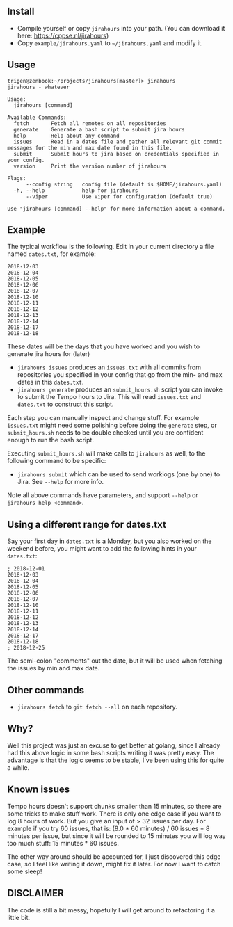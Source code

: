 ## Install

- Compile yourself or copy `jirahours` into your path. (You can download it here: https://cppse.nl/jirahours)
- Copy `example/jirahours.yaml` to `~/jirahours.yaml` and modify it.

## Usage

	trigen@zenbook:~/projects/jirahours[master]> jirahours 
	jirahours - whatever

	Usage:
	  jirahours [command]

	Available Commands:
	  fetch       Fetch all remotes on all repositories
	  generate    Generate a bash script to submit jira hours
	  help        Help about any command
	  issues      Read in a dates file and gather all relevant git commit messages for the min and max date found in this file.
	  submit      Submit hours to jira based on credentials specified in your config.
	  version     Print the version number of jirahours

	Flags:
		  --config string   config file (default is $HOME/jirahours.yaml)
	  -h, --help            help for jirahours
		  --viper           Use Viper for configuration (default true)

	Use "jirahours [command] --help" for more information about a command.

## Example

The typical workflow is the following.
Edit in your current directory a file named `dates.txt`, for example:

    2018-12-03
    2018-12-04
    2018-12-05
    2018-12-06
    2018-12-07
    2018-12-10
    2018-12-11
    2018-12-12
    2018-12-13
    2018-12-14
    2018-12-17
    2018-12-18

These dates will be the days that you have worked and you wish to generate jira hours for (later)

- `jirahours issues` produces an `issues.txt` with all commits from repositories you specified in your config that go from the min- and max dates in this `dates.txt`.
- `jirahours generate` produces an `submit_hours.sh` script you can invoke to submit the Tempo hours to Jira. This will read `issues.txt` and `dates.txt` to construct this script.

Each step you can manually inspect and change stuff. For example `issues.txt` might need some polishing before doing the `generate` step,
 or `submit_hours.sh` needs to be double checked until you are confident enough to run the bash script.

Executing `submit_hours.sh` will make calls to `jirahours` as well, to the following command to be specific:

- `jirahours submit` which can be used to send worklogs (one by one) to Jira. See `--help` for more info.

Note all above commands have parameters, and support `--help` or `jirahours help <command>`.


## Using a different range for dates.txt

Say your first day in `dates.txt` is a Monday, but you also worked on the weekend before, you might want to add the following hints in your `dates.txt`:

    ; 2018-12-01
    2018-12-03
    2018-12-04
    2018-12-05
    2018-12-06
    2018-12-07
    2018-12-10
    2018-12-11
    2018-12-12
    2018-12-13
    2018-12-14
    2018-12-17
    2018-12-18
    ; 2018-12-25

The semi-colon "comments" out the date, but it will be used when fetching the issues by min and max date.

## Other commands

- `jirahours fetch` to `git fetch --all` on each repository.

## Why?

Well this project was just an excuse to get better at golang, since I already had this above logic in some bash scripts writing it was pretty easy.
The advantage is that the logic seems to be stable, I've been using this for quite a while.

## Known issues

Tempo hours doesn't support chunks smaller than 15 minutes, so there are some tricks to make stuff work.
There is only one edge case if you want to log 8 hours of work. But you give an input of > 32 issues per day.
For example if you try 60 issues, that is: (8.0 * 60 minutes) / 60 issues = 8 minutes per issue,
but since it will be rounded to 15 minutes you will log way too much stuff: 15 minutes * 60 issues.

The other way around should be accounted for, I just discovered this edge case, so I feel like writing it down, might fix it later.
For now I want to catch some sleep!

## DISCLAIMER

The code is still a bit messy, hopefully I will get around to refactoring it a little bit.

